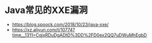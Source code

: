 # Java常见的XXE漏洞
- https://blog.spoock.com/2018/10/23/java-xxe/
- https://xz.aliyun.com/t/10774?time__1311=CqjxRDuDgADtD%3DD%2FD0ex2QQ7uDWuMhEgbD

